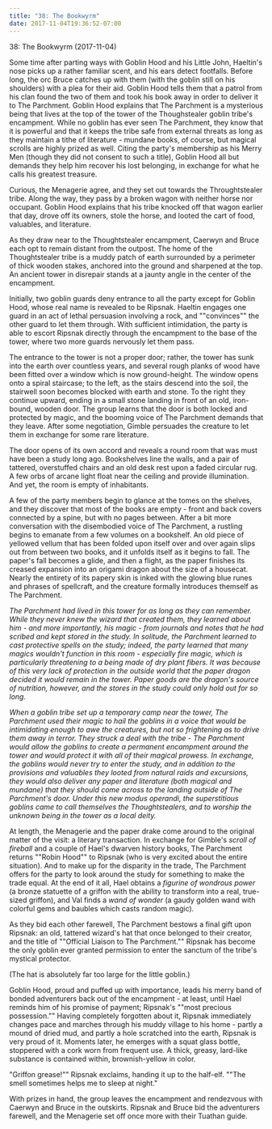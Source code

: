 ```yaml
---
title: "38: The Bookwyrm"
date: 2017-11-04T19:36:52-07:00
---
```


38: The Bookwyrm (2017-11-04)

Some time after parting ways with Goblin Hood and his Little John, Haeltin's nose picks up a rather familiar scent, and his ears detect footfalls. Before long, the orc Bruce catches up with them (with the goblin still on his shoulders) with a plea for their aid. Goblin Hood tells them that a patrol from his clan found the two of them and took his book away in order to deliver it to The Parchment. Goblin Hood explains that The Parchment is a mysterious being that lives at the top of the tower of the Thoughstealer goblin tribe's encampment. While no goblin has ever seen The Parchment, they know that it is powerful and that it keeps the tribe safe from external threats as long as they maintain a tithe of literature - mundane books, of course, but magical scrolls are highly prized as well. Citing the party's membership as his Merry Men (though they did not consent to such a title), Goblin Hood all but demands they help him recover his lost belonging, in exchange for what he calls his greatest treasure.

Curious, the Menagerie agree, and they set out towards the Throughtstealer tribe. Along the way, they pass by a broken wagon with neither horse nor occupant. Goblin Hood explains that his tribe knocked off that wagon earlier that day, drove off its owners, stole the horse, and looted the cart of food, valuables, and literature.

As they draw near to the Thoughtstealer encampment, Caerwyn and Bruce each opt to remain distant from the outpost. The home of the Thoughtstealer tribe is a muddy patch of earth surrounded by a perimeter of thick wooden stakes, anchored into the ground and sharpened at the top. An ancient tower in disrepair stands at a jaunty angle in the center of the encampment.

Initially, two goblin guards deny entrance to all the party except for Goblin Hood, whose real name is revealed to be Ripsnak. Haeltin engages one guard in an act of lethal persuasion involving a rock, and ""convinces"" the other guard to let them through. With sufficient intimidation, the party is able to escort Ripsnak directly through the encampment to the base of the tower, where two more guards nervously let them pass.

The entrance to the tower is not a proper door; rather, the tower has sunk into the earth over countless years, and several rough planks of wood have been fitted over a window which is now ground-height. The window opens onto a spiral staircase; to the left, as the stairs descend into the soil, the stairwell soon becomes blocked with earth and stone. To the right they continue upward, ending in a small stone landing in front of an old, iron-bound, wooden door. The group learns that the door is both locked and protected by magic, and the booming voice of The Parchment demands that they leave. After some negotiation, Gimble persuades the creature to let them in exchange for some rare literature.

The door opens of its own accord and reveals a round room that was must have been a study long ago. Bookshelves line the walls, and a pair of tattered, overstuffed chairs and an old desk rest upon a faded circular rug. A few orbs of arcane light float near the ceiling and provide illumination. And yet, the room is empty of inhabitants.

A few of the party members begin to glance at the tomes on the shelves, and they discover that most of the books are empty - front and back covers connected by a spine, but with no pages between. After a bit more conversation with the disembodied voice of The Parchment, a rustling begins to emanate from a few volumes on a bookshelf. An old piece of yellowed vellum that has been folded upon itself over and over again slips out from between two books, and it unfolds itself as it begins to fall. The paper's fall becomes a glide, and then a flight, as the paper finishes its creased expansion into an origami dragon about the size of a housecat. Nearly the entirety of its papery skin is inked with the glowing blue runes and phrases of spellcraft, and the creature formally introduces themself as The Parchment.

_The Parchment had lived in this tower for as long as they can remember. While they never knew the wizard that created them, they learned about him - and more importantly, his magic - from journals and notes that he had scribed and kept stored in the study. In solitude, the Parchment learned to cast protective spells on the study; indeed, the party learned that many magics wouldn't function in this room - especially fire magic, which is particularly threatening to a being made of dry plant fibers. It was because of this very lack of protection in the outside world that the paper dragon decided it would remain in the tower. Paper goods are the dragon's source of nutrition, however, and the stores in the study could only hold out for so long._

_When a goblin tribe set up a temporary camp near the tower, The Parchment used their magic to hail the goblins in a voice that would be intimidating enough to awe the creatures, but not so frightening as to drive them away in terror. They struck a deal with the tribe - The Parchment would allow the goblins to create a permanent encampment around the tower and would protect it with all of their magical prowess. In exchange, the goblins would never try to enter the study, and in addition to the provisions and valuables they looted from natural raids and excursions, they would also deliver any paper and literature (both magical and mundane) that they should come across to the landing outside of The Parchment's door. Under this new modus operandi, the superstitious goblins came to call themselves the Thoughtstealers, and to worship the unknown being in the tower as a local deity._


At length, the Menagerie and the paper drake come around to the original matter of the visit: a literary transaction. In exchange for Gimble's _scroll of fireball_ and a couple of Hael's dwarven history books, The Parchment returns ""Robin Hood"" to Ripsnak (who is very excited about the entire situation). And to make up for the disparity in the trade, The Parchment offers for the party to look around the study for something to make the trade equal. At the end of it all, Hael obtains a _figurine of wondrous power_ (a bronze statuette of a griffon with the ability to transform into a real, true-sized griffon), and Val finds a _wand of wonder_ (a gaudy golden wand with colorful gems and baubles which casts random magic).

As they bid each other farewell, The Parchment bestows a final gift upon Ripsnak: an old, tattered wizard's hat that once belonged to their creator, and the title of ""Official Liaison to The Parchment."" Ripsnak has become the only goblin ever granted permission to enter the sanctum of the tribe's mystical protector.

(The hat is absolutely far too large for the little goblin.)

Goblin Hood, proud and puffed up with importance, leads his merry band of bonded adventurers back out of the encampment - at least, until Hael reminds him of his promise of payment; Ripsnak's ""most precious possession."" Having completely forgotten about it, Ripsnak immediately changes pace and marches through his muddy village to his home - partly a mound of dried mud, and partly a hole scratched into the earth, Ripsnak is very proud of it. Moments later, he emerges with a squat glass bottle, stoppered with a cork worn from frequent use. A thick, greasy, lard-like substance is contained within, brownish-yellow in color.

"Griffon grease!"" Ripsnak exclaims, handing it up to the half-elf. ""The smell sometimes helps me to sleep at night."


With prizes in hand, the group leaves the encampment and rendezvous with Caerwyn and Bruce in the outskirts. Ripsnak and Bruce bid the adventurers farewell, and the Menagerie set off once more with their Tuathan guide.
